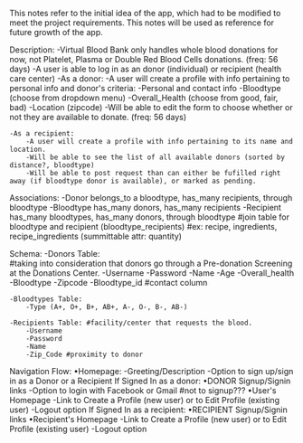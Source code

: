 This notes refer to the initial idea of the app, which had to be modified to meet the project requirements.
This notes will be used as reference for future growth of the app.

Description:
    -Virtual Blood Bank only handles whole blood donations for now, not Platelet, Plasma or Double Red Blood Cells donations. (freq: 56 days)
    -A user is able to log in as an donor (individual) or recipient (health care center)
    -As a donor:
        -A user will create a profile with info pertaining to personal info and donor's criteria:
            -Personal and contact info
            -Bloodtype (choose from dropdown menu)
            -Overall_Health (choose from good, fair, bad)
            -Location (zipcode)
        -Will be able to edit the form to choose whether or not they are available to donate. (freq: 56 days)

    -As a recipient:
        -A user will create a profile with info pertaining to its name and location.
        -Will be able to see the list of all available donors (sorted by distance?, bloodtype)
        -Will be able to post request than can either be fufilled right away (if bloodtype donor is available), or marked as pending.

Associations:
    -Donor belongs_to a bloodtype, has_many recipients, through bloodtype
    -Bloodtype has_many donors, has_many recipients
    -Recipient has_many bloodtypes, has_many donors, through bloodtype
     #join table for bloodtype and recipient (bloodtype_recipients)
     #ex: recipe, ingredients, recipe_ingredients (summittable attr: quantity)

Schema:
    -Donors Table:  
    #taking into consideration that donors go through a Pre-donation Screening at the Donations Center.
        -Username
        -Password
        -Name
        -Age
        -Overall_health 
        -Bloodtype
        -Zipcode
        -Bloodtype_id
        #contact column

    -Bloodtypes Table:
        -Type (A+, O+, B+, AB+, A-, O-, B-, AB-)

    -Recipients Table: #facility/center that requests the blood.
        -Username
        -Password
        -Name
        -Zip_Code #proximity to donor

Navigation Flow:
    •Homepage:
    -Greeting/Description
    -Option to sign up/sign in as a Donor or a Recipient
    If Signed In as a donor:
        •DONOR Signup/Signin links
        -Option to login with Facebook or Gmail #not to signup???
            •User's Homepage
            -Link to Create a Profile (new user) or to Edit Profile (existing user)
            -Logout option
    If Signed In as a recipient:
        •RECIPIENT Signup/Signin links
            •Recipient's Homepage
            -Link to Create a Profile (new user) or to Edit Profile (existing user)
            -Logout option